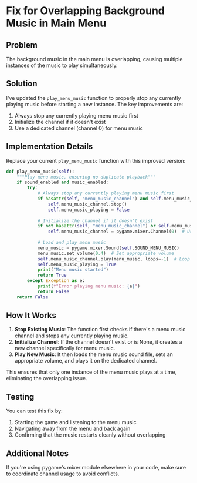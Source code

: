 # Fix for Overlapping Background Music in Main Menu

## Problem
The background music in the main menu is overlapping, causing multiple instances of the music to play simultaneously.

## Solution
I've updated the `play_menu_music` function to properly stop any currently playing music before starting a new instance. The key improvements are:

1. Always stop any currently playing menu music first
2. Initialize the channel if it doesn't exist
3. Use a dedicated channel (channel 0) for menu music

## Implementation Details

Replace your current `play_menu_music` function with this improved version:

```python
def play_menu_music(self):
    """Play menu music, ensuring no duplicate playback"""
    if sound_enabled and music_enabled:
        try:
            # Always stop any currently playing menu music first
            if hasattr(self, "menu_music_channel") and self.menu_music_channel is not None:
                self.menu_music_channel.stop()
                self.menu_music_playing = False
            
            # Initialize the channel if it doesn't exist
            if not hasattr(self, "menu_music_channel") or self.menu_music_channel is None:
                self.menu_music_channel = pygame.mixer.Channel(0)  # Use channel 0 for menu music
            
            # Load and play menu music
            menu_music = pygame.mixer.Sound(self.SOUND_MENU_MUSIC)
            menu_music.set_volume(0.4)  # Set appropriate volume
            self.menu_music_channel.play(menu_music, loops=-1)  # Loop indefinitely
            self.menu_music_playing = True
            print("Menu music started")
            return True
        except Exception as e:
            print(f"Error playing menu music: {e}")
            return False
    return False
```

## How It Works

1. **Stop Existing Music**: The function first checks if there's a menu music channel and stops any currently playing music.
2. **Initialize Channel**: If the channel doesn't exist or is None, it creates a new channel specifically for menu music.
3. **Play New Music**: It then loads the menu music sound file, sets an appropriate volume, and plays it on the dedicated channel.

This ensures that only one instance of the menu music plays at a time, eliminating the overlapping issue.

## Testing

You can test this fix by:
1. Starting the game and listening to the menu music
2. Navigating away from the menu and back again
3. Confirming that the music restarts cleanly without overlapping

## Additional Notes

If you're using pygame's mixer module elsewhere in your code, make sure to coordinate channel usage to avoid conflicts.

